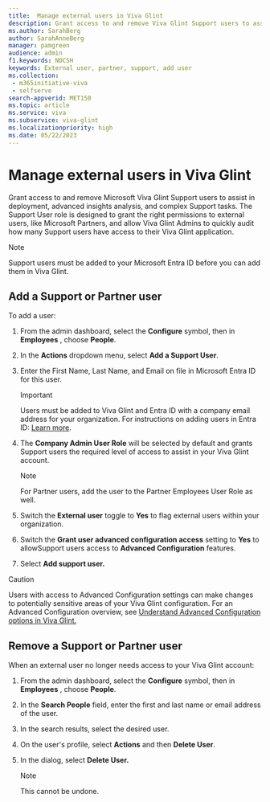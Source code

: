 ```yaml
---
title:  Manage external users in Viva Glint
description: Grant access to and remove Viva Glint Support users to assist in deployment, advanced insights analysis, and complex Support tasks
ms.author: SarahBerg
author: SarahAnneBerg
manager: pamgreen
audience: admin
f1.keywords: NOCSH
keywords: External user, partner, support, add user
ms.collection: 
 - m365initiative-viva
 - selfserve
search-appverid: MET150
ms.topic: article
ms.service: viva
ms.subservice: viva-glint
ms.localizationpriority: high
ms.date: 05/22/2023
---
```



# Manage external users in Viva Glint

Grant access to and remove Microsoft Viva Glint Support users to assist in deployment, advanced insights analysis, and complex Support tasks. The Support User role is designed to grant the right permissions to external users, like Microsoft Partners, and allow Viva Glint Admins to quickly audit how many Support users have access to their Viva Glint application.

> [!NOTE]
> Support users must be added to your Microsoft Entra ID before you can add them in Viva Glint.

## Add a Support or Partner user

To add a user:

1. From the admin dashboard, select the **Configure** symbol, then in **Employees** , choose **People**.
2. In the **Actions** dropdown menu, select **Add a Support User**.
3. Enter the First Name, Last Name, and Email on file in Microsoft Entra ID for this user.

    > [!IMPORTANT]
    > Users must be added to Viva Glint and Entra ID with a company email address for your organization. For instructions on adding users in Entra ID: [Learn more](https://go.microsoft.com/fwlink/?linkid=2252181).
   
4. The **Company Admin User Role** will be selected by default and grants Support users the required level of access to assist in your Viva Glint account.

    > [!NOTE]
    > For Partner users, add the user to the Partner Employees User Role as well.

5. Switch the **External user** toggle to **Yes** to flag external users within your organization.
6. Switch the **Grant user advanced configuration access** setting to **Yes** to allowSupport users access to **Advanced Configuration** features.
7. Select **Add support user.**

> [!CAUTION]
> Users with access to Advanced Configuration settings can make changes to potentially sensitive areas of your Viva Glint configuration. For an Advanced Configuration overview, see [Understand Advanced Configuration options in Viva Glint.](https://go.microsoft.com/fwlink/?linkid=2240194)

## Remove a Support or Partner user

When an external user no longer needs access to your Viva Glint account:

1. From the admin dashboard, select the **Configure** symbol, then in **Employees** , choose **People**.
2. In the **Search People** field, enter the first and last name or email address of the user.
3. In the search results, select the desired user.
4. On the user's profile, select **Actions** and then **Delete User**.
5. In the dialog, select **Delete User.**

   > [!NOTE]
   > This cannot be undone.
